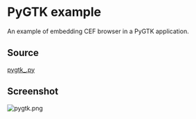 # PyGTK example #

An example of embedding CEF browser in a PyGTK application.

## Source ##

[pygtk_.py](../blob/master/cefpython/cef3/windows/binaries_32bit/pygtk_.py)

## Screenshot ##

![pygtk.png](images/pygtk.png)